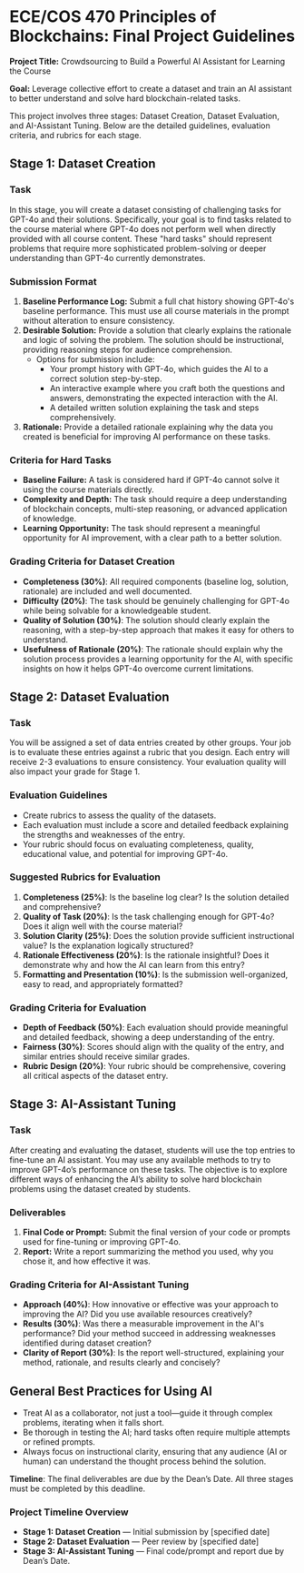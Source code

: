 # ECE/COS 470 Principles of Blockchains: Final Project Guidelines

**Project Title:** Crowdsourcing to Build a Powerful AI Assistant for Learning the Course

**Goal:** Leverage collective effort to create a dataset and train an AI assistant to better understand and solve hard blockchain-related tasks.

This project involves three stages: Dataset Creation, Dataset Evaluation, and AI-Assistant Tuning. Below are the detailed guidelines, evaluation criteria, and rubrics for each stage.

## **Stage 1: Dataset Creation**

### **Task**
In this stage, you will create a dataset consisting of challenging tasks for GPT-4o and their solutions. Specifically, your goal is to find tasks related to the course material where GPT-4o does not perform well when directly provided with all course content. These "hard tasks" should represent problems that require more sophisticated problem-solving or deeper understanding than GPT-4o currently demonstrates.

### **Submission Format**
1. **Baseline Performance Log:** Submit a full chat history showing GPT-4o's baseline performance. This must use all course materials in the prompt without alteration to ensure consistency.
2. **Desirable Solution:** Provide a solution that clearly explains the rationale and logic of solving the problem. The solution should be instructional, providing reasoning steps for audience comprehension.
   - Options for submission include:
     - Your prompt history with GPT-4o, which guides the AI to a correct solution step-by-step.
     - An interactive example where you craft both the questions and answers, demonstrating the expected interaction with the AI.
     - A detailed written solution explaining the task and steps comprehensively.
3. **Rationale:** Provide a detailed rationale explaining why the data you created is beneficial for improving AI performance on these tasks.

### **Criteria for Hard Tasks**
- **Baseline Failure:** A task is considered hard if GPT-4o cannot solve it using the course materials directly.
- **Complexity and Depth:** The task should require a deep understanding of blockchain concepts, multi-step reasoning, or advanced application of knowledge.
- **Learning Opportunity:** The task should represent a meaningful opportunity for AI improvement, with a clear path to a better solution.

### **Grading Criteria for Dataset Creation**
- **Completeness (30%)**: All required components (baseline log, solution, rationale) are included and well documented.
- **Difficulty (20%)**: The task should be genuinely challenging for GPT-4o while being solvable for a knowledgeable student.
- **Quality of Solution (30%)**: The solution should clearly explain the reasoning, with a step-by-step approach that makes it easy for others to understand.
- **Usefulness of Rationale (20%)**: The rationale should explain why the solution process provides a learning opportunity for the AI, with specific insights on how it helps GPT-4o overcome current limitations.

## **Stage 2: Dataset Evaluation**

### **Task**
You will be assigned a set of data entries created by other groups. Your job is to evaluate these entries against a rubric that you design. Each entry will receive 2-3 evaluations to ensure consistency. Your evaluation quality will also impact your grade for Stage 1.

### **Evaluation Guidelines**
- Create rubrics to assess the quality of the datasets.
- Each evaluation must include a score and detailed feedback explaining the strengths and weaknesses of the entry.
- Your rubric should focus on evaluating completeness, quality, educational value, and potential for improving GPT-4o.

### **Suggested Rubrics for Evaluation**
1. **Completeness (25%)**: Is the baseline log clear? Is the solution detailed and comprehensive?
2. **Quality of Task (20%)**: Is the task challenging enough for GPT-4o? Does it align well with the course material?
3. **Solution Clarity (25%)**: Does the solution provide sufficient instructional value? Is the explanation logically structured?
4. **Rationale Effectiveness (20%)**: Is the rationale insightful? Does it demonstrate why and how the AI can learn from this entry?
5. **Formatting and Presentation (10%)**: Is the submission well-organized, easy to read, and appropriately formatted?

### **Grading Criteria for Evaluation**
- **Depth of Feedback (50%)**: Each evaluation should provide meaningful and detailed feedback, showing a deep understanding of the entry.
- **Fairness (30%)**: Scores should align with the quality of the entry, and similar entries should receive similar grades.
- **Rubric Design (20%)**: Your rubric should be comprehensive, covering all critical aspects of the dataset entry.

## **Stage 3: AI-Assistant Tuning**

### **Task**
After creating and evaluating the dataset, students will use the top entries to fine-tune an AI assistant. You may use any available methods to try to improve GPT-4o’s performance on these tasks. The objective is to explore different ways of enhancing the AI’s ability to solve hard blockchain problems using the dataset created by students.

### **Deliverables**
1. **Final Code or Prompt:** Submit the final version of your code or prompts used for fine-tuning or improving GPT-4o.
2. **Report:** Write a report summarizing the method you used, why you chose it, and how effective it was.

### **Grading Criteria for AI-Assistant Tuning**
- **Approach (40%)**: How innovative or effective was your approach to improving the AI? Did you use available resources creatively?
- **Results (30%)**: Was there a measurable improvement in the AI's performance? Did your method succeed in addressing weaknesses identified during dataset creation?
- **Clarity of Report (30%)**: Is the report well-structured, explaining your method, rationale, and results clearly and concisely?

## **General Best Practices for Using AI**
- Treat AI as a collaborator, not just a tool—guide it through complex problems, iterating when it falls short.
- Be thorough in testing the AI; hard tasks often require multiple attempts or refined prompts.
- Always focus on instructional clarity, ensuring that any audience (AI or human) can understand the thought process behind the solution.

**Timeline**: The final deliverables are due by the Dean’s Date. All three stages must be completed by this deadline.

### **Project Timeline Overview**
- **Stage 1: Dataset Creation** — Initial submission by [specified date]
- **Stage 2: Dataset Evaluation** — Peer review by [specified date]
- **Stage 3: AI-Assistant Tuning** — Final code/prompt and report due by Dean’s Date.
